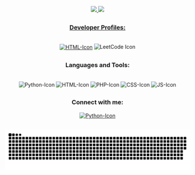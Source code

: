 <div align="center">
  <a href="https://github.com/gabrielyoshikawa">
  <img height="180em" src="https://github-readme-stats.vercel.app/api?username=gabrielyoshikawa&show_icons=true&theme=react&border=61dafb&hide_border=true&include_all_commits=true&count_private=true"/>
  <img height="180em" src="https://github-readme-stats.vercel.app/api/top-langs/?username=gabrielyoshikawa&layout=compact&langs_count=7&theme=react&border=61dafb&hide_border=true"/>
</div>
  
  ##
  
<h3 align="center"> Developer Profiles:</h3>
<div align="center" style="display: inline_block"><br>
  <a href="https://cdnlogo.com/logo/stack-overflow_92321.html"><img align="center" alt="HTML-Icon" height="30" width="40" src="https://cdn.cdnlogo.com/logos/s/63/stack-overflow.svg"></a>
  <img src="https://simpleicons.org/icons/leetcode.svg" alt="LeetCode Icon" width="24px" height="24px">
</div>

  ##
  
<h3 align="center"> Languages and Tools:</h3>
<div align="center" style="display: inline_block"><br>
  <img align="center" alt="Python-Icon" height="30" width="40" src="https://cdn.jsdelivr.net/gh/devicons/devicon/icons/python/python-original.svg">
  <img align="center" alt="HTML-Icon" height="30" width="40" src="https://cdn.jsdelivr.net/gh/devicons/devicon/icons/html5/html5-original.svg">
  <img align="center" alt="PHP-Icon" height="30" width="40" src="https://cdn.jsdelivr.net/gh/devicons/devicon/icons/php/php-plain.svg">
  <img align="center" alt="CSS-Icon" height="30" width="40" src="https://cdn.jsdelivr.net/gh/devicons/devicon/icons/css3/css3-original.svg">
  <img align="center" alt="JS-Icon" height="30" width="40" src="https://cdn.jsdelivr.net/gh/devicons/devicon/icons/javascript/javascript-original.svg">
</div>
 
  ##
<h3 align="center"> Connect with me:</h3>
<div align="center">
  <a href="https://www.linkedin.com/in/gabriel-koti-586864243/"</a>
  <img align="center" alt="Python-Icon" height="30" width="40" src="https://cdn.jsdelivr.net/gh/devicons/devicon/icons/linkedin/linkedin-original.svg">
</div>

  ##
  
<div align="center">

![Snake animation](https://github.com/gabrielyoshikawa/gabrielyoshikawa/blob/output/github-contribution-grid-snake-dark.svg#gh-dark-mode-only)

</div>

